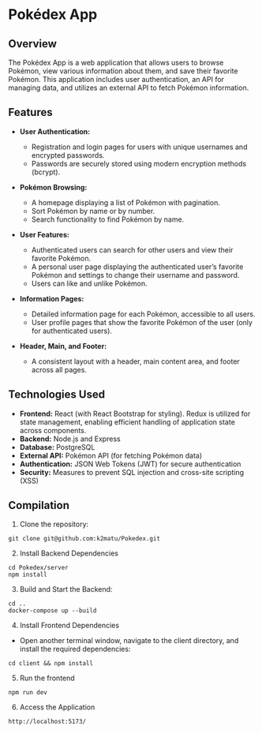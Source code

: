 # Pokédex App

## Overview
The Pokédex App is a web application that allows users to browse Pokémon, view various information about them, and save their favorite Pokémon. This application includes user authentication, an API for managing data, and utilizes an external API to fetch Pokémon information.

## Features
- **User Authentication:**
  - Registration and login pages for users with unique usernames and encrypted passwords.
  - Passwords are securely stored using modern encryption methods (bcrypt).

- **Pokémon Browsing:**
  - A homepage displaying a list of Pokémon with pagination.
  - Sort Pokémon by name or by number.
  - Search functionality to find Pokémon by name.

- **User Features:**
  - Authenticated users can search for other users and view their favorite Pokémon.
  - A personal user page displaying the authenticated user’s favorite Pokémon and settings to change their username and password.
  - Users can like and unlike Pokémon.

- **Information Pages:**
  - Detailed information page for each Pokémon, accessible to all users.
  - User profile pages that show the favorite Pokémon of the user (only for authenticated users).

- **Header, Main, and Footer:**
  - A consistent layout with a header, main content area, and footer across all pages.

## Technologies Used
- **Frontend:** React (with React Bootstrap for styling). Redux is utilized for state management, enabling efficient handling of application state across components.
- **Backend:** Node.js and Express
- **Database:** PostgreSQL
- **External API:** Pokémon API (for fetching Pokémon data)
- **Authentication:** JSON Web Tokens (JWT) for secure authentication
- **Security:** Measures to prevent SQL injection and cross-site scripting (XSS)

## Compilation
1. Clone the repository:
```
git clone git@github.com:k2matu/Pokedex.git
````
2. Install Backend Dependencies
```
cd Pokedex/server
npm install
```
3. Build and Start the Backend:
```
cd ..
docker-compose up --build
```
4. Install Frontend Dependencies
- Open another terminal window, navigate to the client directory, and install the required dependencies:
```
cd client && npm install
```
5. Run the frontend
```
npm run dev
```
6.  Access the Application
```
http://localhost:5173/
```

